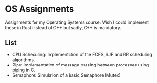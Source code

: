 # OS Assignments
Assignments for my Operating Systems course. Wish I could implement these in Rust instead of C++ but sadly, C++ is mandatory.

## List
- CPU Scheduling: Implementation of the FCFS, SJF and RR scheduling algorithms.
- Pipe: Implementation of message passing between processes using piping in C.
- Semaphore: Simulation of a basic Semaphore (Mutex)